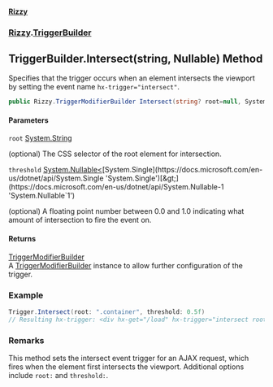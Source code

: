 #### [Rizzy](index 'index')
### [Rizzy](Rizzy 'Rizzy').[TriggerBuilder](Rizzy.TriggerBuilder 'Rizzy.TriggerBuilder')

## TriggerBuilder.Intersect(string, Nullable<float>) Method

Specifies that the trigger occurs when an element intersects the viewport by setting the event name `hx-trigger="intersect"`.

```csharp
public Rizzy.TriggerModifierBuilder Intersect(string? root=null, System.Nullable<float> threshold=null);
```
#### Parameters

<a name='Rizzy.TriggerBuilder.Intersect(string,System.Nullable_float_).root'></a>

`root` [System.String](https://docs.microsoft.com/en-us/dotnet/api/System.String 'System.String')

(optional) The CSS selector of the root element for intersection.

<a name='Rizzy.TriggerBuilder.Intersect(string,System.Nullable_float_).threshold'></a>

`threshold` [System.Nullable&lt;](https://docs.microsoft.com/en-us/dotnet/api/System.Nullable-1 'System.Nullable`1')[System.Single](https://docs.microsoft.com/en-us/dotnet/api/System.Single 'System.Single')[&gt;](https://docs.microsoft.com/en-us/dotnet/api/System.Nullable-1 'System.Nullable`1')

(optional) A floating point number between 0.0 and 1.0 indicating what amount of intersection to fire the event on.

#### Returns
[TriggerModifierBuilder](Rizzy.TriggerModifierBuilder 'Rizzy.TriggerModifierBuilder')  
A [TriggerModifierBuilder](Rizzy.TriggerModifierBuilder 'Rizzy.TriggerModifierBuilder') instance to allow further configuration of the trigger.

### Example
  
```csharp  
Trigger.Intersect(root: ".container", threshold: 0.5f)  
// Resulting hx-trigger: <div hx-get="/load" hx-trigger="intersect root:.container threshold:0.5">Intersect Me</div>  
```

### Remarks
This method sets the intersect event trigger for an AJAX request, which fires when the element first intersects the viewport. Additional options include `root:` and `threshold:`.